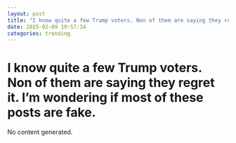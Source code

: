 ```yaml
---
layout: post
title: "I know quite a few Trump voters. Non of them are saying they regret it. I’m wondering if most of these posts are fake."
date: 2025-02-09 19:57:14
categories: trending
---
```


# I know quite a few Trump voters. Non of them are saying they regret it. I’m wondering if most of these posts are fake.

No content generated.
